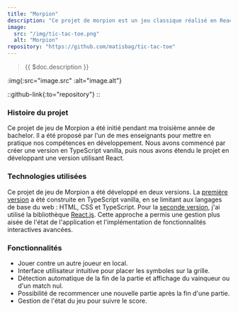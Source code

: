 ```yaml
---
title: "Morpion"
description: "Ce projet de morpion est un jeu classique réalisé en React et TypeScript. Il offre une interface utilisateur intuitive et une jouabilité fluide. 🕹️"
image:
  src: "/img/tic-tac-toe.png"
  alt: "Morpion"
repository: "https://github.com/matisbag/tic-tac-toe"
---
```


> {{ $doc.description }}

:img{:src="image.src" :alt="image.alt"}

::github-link{:to="repository"}
::

### Histoire du projet

Ce projet de jeu de Morpion a été initié pendant ma troisième année de bachelor. Il a été proposé par l'un de mes enseignants pour mettre en pratique nos compétences en développement. Nous avons commencé par créer une version en TypeScript vanilla, puis nous avons étendu le projet en développant une version utilisant React.

### Technologies utilisées

Ce projet de jeu de Morpion a été développé en deux versions. La [première version](https://github.com/matisbag/tic-tac-toe/tree/vanilla) a été construite en TypeScript vanilla, en se limitant aux langages de base du web : HTML, CSS et TypeScript. Pour la [seconde version](https://github.com/matisbag/tic-tac-toe), j'ai utilisé la bibliothèque [React.js](https://react.dev/). Cette approche a permis une gestion plus aisée de l'état de l'application et l'implémentation de fonctionnalités interactives avancées.

### Fonctionnalités

- Jouer contre un autre joueur en local.
- Interface utilisateur intuitive pour placer les symboles sur la grille.
- Détection automatique de la fin de la partie et affichage du vainqueur ou d'un match nul.
- Possibilité de recommencer une nouvelle partie après la fin d'une partie.
- Gestion de l'état du jeu pour suivre le score.
